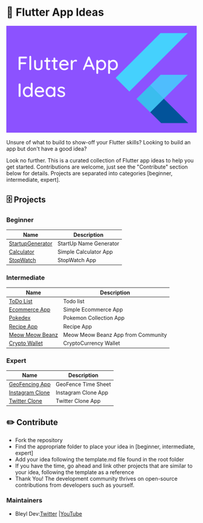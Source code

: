 # 📱 Flutter App Ideas

![App Ideas Image](./mainBg.png)

Unsure of what to build to show-off your Flutter skills? Looking to build an app but don't have a good idea?

Look no further.  This is a curated collection of Flutter app ideas to help you get started.  Contributions are welcome, just see the "Contribute" section below for details.  Projects are separated into categories [beginner, intermediate, expert].

## 🗄 Projects

### Beginner

| Name | Description |
| - | - |
| [StartupGenerator](./Ideas/1\)Beginner/StartUpGenerator.md) | StartUp Name Generator |
| [Calculator](./Ideas/1\)Beginner/Calculator.md) | Simple Calculator App |
| [StopWatch](./Ideas/1\)Beginner/StopWatch.md) | StopWatch App |

### Intermediate

| Name | Description |
| - | - |
| [ToDo List](./Ideas/2\)Intermediate/TodoList.md) | Todo list |
| [Ecommerce App](./Ideas/2\)Intermediate/EcommerceApp.md) | Simple Ecommerce App |
| [Pokedex](./Ideas/2\)Intermediate/Pokedex.md) | Pokemon Collection App |
| [Recipe App](./Ideas/2\)Intermediate/Recipe.md) | Recipe App |
| [Meow Meow Beanz](./Ideas/2\)Intermediate/MeowMeowBeanz.md) | Meow Meow Beanz App from Community |
| [Crypto Wallet](./Ideas/2\)Intermediate/CryptoWallet.md) | CryptoCurrency Wallet |

### Expert

| Name | Description |
| - | - |
| [GeoFencing App](./Ideas/3\)Expert/GeoFence.md) | GeoFence Time Sheet |
| [Instagram Clone](./Ideas/3\)Expert/InstagramClone.md) | Instagram Clone App|
| [Twitter Clone](./Ideas/3\)Expert/TwitterClone.md) | Twitter Clone App |



## ✏️ Contribute

- Fork the repository
- Find the appropriate folder to place your idea in [beginner, intermediate, expert]
- Add your idea following the template.md file found in the root folder
- If you have the time, go ahead and link other projects that are similar to your idea, following the template as a reference
- Thank You! The development community thrives on open-source contributions from developers such as yourself.

### Maintainers

- Bleyl Dev:[Twitter](https://www.twitter.com/BleylDev) |[YouTube](https://www.youtube.com/c/bleyldev)

